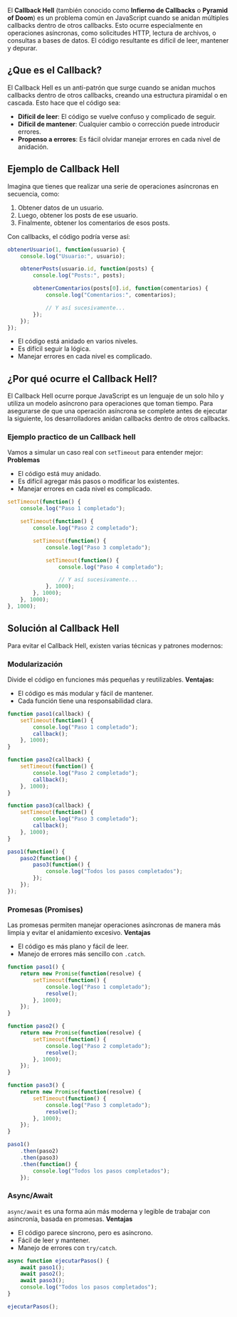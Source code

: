 El **Callback Hell** (también conocido como **Infierno de Callbacks** o **Pyramid of Doom**) es un problema común en JavaScript cuando se anidan múltiples callbacks dentro de otros callbacks. Esto ocurre especialmente en operaciones asíncronas, como solicitudes HTTP, lectura de archivos, o consultas a bases de datos. El código resultante es difícil de leer, mantener y depurar.


## ¿Que es el Callback?
El Callback Hell es un anti-patrón que surge cuando se anidan muchos callbacks dentro de otros callbacks, creando una estructura piramidal o en cascada. Esto hace que el código sea:

- **Difícil de leer**: El código se vuelve confuso y complicado de seguir.
- **Difícil de mantener**: Cualquier cambio o corrección puede introducir errores.
- **Propenso a errores**: Es fácil olvidar manejar errores en cada nivel de anidación.


## Ejemplo de Callback Hell
Imagina que tienes que realizar una serie de operaciones asíncronas en secuencia, como:

1. Obtener datos de un usuario.    
2. Luego, obtener los posts de ese usuario.
3. Finalmente, obtener los comentarios de esos posts.

Con callbacks, el código podría verse así:

```js
obtenerUsuario(1, function(usuario) {
    console.log("Usuario:", usuario);

    obtenerPosts(usuario.id, function(posts) {
        console.log("Posts:", posts);

        obtenerComentarios(posts[0].id, function(comentarios) {
            console.log("Comentarios:", comentarios);

            // Y así sucesivamente...
        });
    });
});
```

- El código está anidado en varios niveles.
- Es difícil seguir la lógica.
- Manejar errores en cada nivel es complicado.

## ¿Por qué ocurre el Callback Hell?
El Callback Hell ocurre porque JavaScript es un lenguaje de un solo hilo y utiliza un modelo asíncrono para operaciones que toman tiempo. Para asegurarse de que una operación asíncrona se complete antes de ejecutar la siguiente, los desarrolladores anidan callbacks dentro de otros callbacks.

### Ejemplo practico de un Callback hell
Vamos a simular un caso real con `setTimeout` para entender mejor:
**Problemas**
- El código está muy anidado.
- Es difícil agregar más pasos o modificar los existentes.
- Manejar errores en cada nivel es complicado.

```js
setTimeout(function() {
    console.log("Paso 1 completado");

    setTimeout(function() {
        console.log("Paso 2 completado");

        setTimeout(function() {
            console.log("Paso 3 completado");

            setTimeout(function() {
                console.log("Paso 4 completado");

                // Y así sucesivamente...
            }, 1000);
        }, 1000);
    }, 1000);
}, 1000);
```


## Solución al Callback Hell
Para evitar el Callback Hell, existen varias técnicas y patrones modernos:

### Modularización
Divide el código en funciones más pequeñas y reutilizables.
**Ventajas:**
- El código es más modular y fácil de mantener.
- Cada función tiene una responsabilidad clara.
```js
function paso1(callback) {
    setTimeout(function() {
        console.log("Paso 1 completado");
        callback();
    }, 1000);
}

function paso2(callback) {
    setTimeout(function() {
        console.log("Paso 2 completado");
        callback();
    }, 1000);
}

function paso3(callback) {
    setTimeout(function() {
        console.log("Paso 3 completado");
        callback();
    }, 1000);
}

paso1(function() {
    paso2(function() {
        paso3(function() {
            console.log("Todos los pasos completados");
        });
    });
});
```

### Promesas (Promises)
Las promesas permiten manejar operaciones asíncronas de manera más limpia y evitar el anidamiento excesivo.
**Ventajas**
- El código es más plano y fácil de leer.
- Manejo de errores más sencillo con `.catch`.

```js
function paso1() {
    return new Promise(function(resolve) {
        setTimeout(function() {
            console.log("Paso 1 completado");
            resolve();
        }, 1000);
    });
}

function paso2() {
    return new Promise(function(resolve) {
        setTimeout(function() {
            console.log("Paso 2 completado");
            resolve();
        }, 1000);
    });
}

function paso3() {
    return new Promise(function(resolve) {
        setTimeout(function() {
            console.log("Paso 3 completado");
            resolve();
        }, 1000);
    });
}

paso1()
    .then(paso2)
    .then(paso3)
    .then(function() {
        console.log("Todos los pasos completados");
    });
```

### Async/Await
`async/await` es una forma aún más moderna y legible de trabajar con asincronía, basada en promesas.
**Ventajas**
- El código parece síncrono, pero es asíncrono.
- Fácil de leer y mantener.
- Manejo de errores con `try/catch`.

```js
async function ejecutarPasos() {
    await paso1();
    await paso2();
    await paso3();
    console.log("Todos los pasos completados");
}

ejecutarPasos();
```

